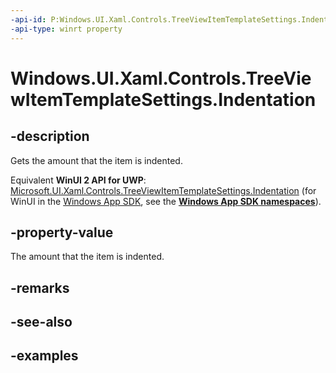 ```yaml
---
-api-id: P:Windows.UI.Xaml.Controls.TreeViewItemTemplateSettings.Indentation
-api-type: winrt property
---
```


<!-- Property syntax.
public Thickness Indentation { get; }
-->

# Windows.UI.Xaml.Controls.TreeViewItemTemplateSettings.Indentation

## -description

Gets the amount that the item is indented.

Equivalent **WinUI 2 API for UWP**: [Microsoft.UI.Xaml.Controls.TreeViewItemTemplateSettings.Indentation](/windows/winui/api/microsoft.ui.xaml.controls.treeviewitemtemplatesettings.indentation) (for WinUI in the [Windows App SDK](/windows/apps/windows-app-sdk/), see the **[Windows App SDK namespaces](/windows/windows-app-sdk/api/winrt/)**).

## -property-value

The amount that the item is indented.

## -remarks

## -see-also

## -examples

